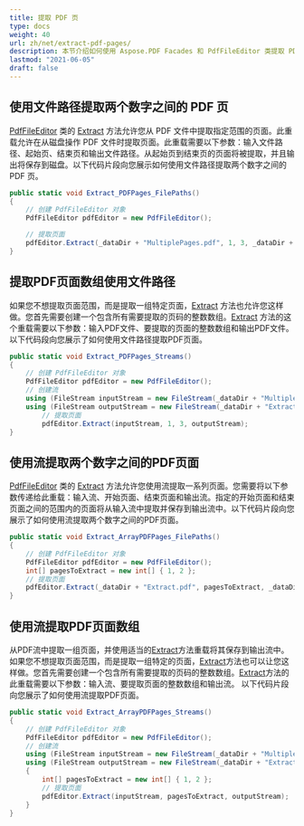 ```yaml
---
title: 提取 PDF 页
type: docs
weight: 40
url: zh/net/extract-pdf-pages/
description: 本节介绍如何使用 Aspose.PDF Facades 和 PdfFileEditor 类提取 PDF 页。
lastmod: "2021-06-05"
draft: false
---
```


## 使用文件路径提取两个数字之间的 PDF 页

[PdfFileEditor](https://reference.aspose.com/pdf/net/aspose.pdf.facades/pdffileeditor) 类的 [Extract](https://reference.aspose.com/pdf/net/aspose.pdf.facades/pdffileeditor/methods/extract/index) 方法允许您从 PDF 文件中提取指定范围的页面。此重载允许在从磁盘操作 PDF 文件时提取页面。此重载需要以下参数：输入文件路径、起始页、结束页和输出文件路径。从起始页到结束页的页面将被提取，并且输出将保存到磁盘。以下代码片段向您展示如何使用文件路径提取两个数字之间的 PDF 页。

```csharp
public static void Extract_PDFPages_FilePaths()
{
    // 创建 PdfFileEditor 对象
    PdfFileEditor pdfEditor = new PdfFileEditor();

    // 提取页面
    pdfEditor.Extract(_dataDir + "MultiplePages.pdf", 1, 3, _dataDir + "ExtractPagesBetweenNumbers_out.pdf");
}
```

## 提取PDF页面数组使用文件路径

如果您不想提取页面范围，而是提取一组特定页面，[Extract](https://reference.aspose.com/pdf/net/aspose.pdf.facades/pdffileeditor/methods/extract/index) 方法也允许您这样做。您首先需要创建一个包含所有需要提取的页码的整数数组。[Extract](https://reference.aspose.com/pdf/net/aspose.pdf.facades/pdffileeditor/methods/extract/index) 方法的这个重载需要以下参数：输入PDF文件、要提取的页面的整数数组和输出PDF文件。以下代码段向您展示了如何使用文件路径提取PDF页面。

```csharp
public static void Extract_PDFPages_Streams()
{
    // 创建 PdfFileEditor 对象
    PdfFileEditor pdfEditor = new PdfFileEditor();
    // 创建流
    using (FileStream inputStream = new FileStream(_dataDir + "MultiplePages.pdf", FileMode.Open))
    using (FileStream outputStream = new FileStream(_dataDir + "ExtractPagesBetweenTwoNumbers_out.pdf", FileMode.Create))
        // 提取页面
        pdfEditor.Extract(inputStream, 1, 3, outputStream);
}
```

## 使用流提取两个数字之间的PDF页面

[PdfFileEditor](https://reference.aspose.com/pdf/net/aspose.pdf.facades/pdffileeditor) 类的 [Extract](https://reference.aspose.com/pdf/net/aspose.pdf.facades/pdffileeditor/methods/extract/index) 方法允许您使用流提取一系列页面。您需要将以下参数传递给此重载：输入流、开始页面、结束页面和输出流。指定的开始页面和结束页面之间的范围内的页面将从输入流中提取并保存到输出流中。以下代码片段向您展示了如何使用流提取两个数字之间的PDF页面。

```csharp
public static void Extract_ArrayPDFPages_FilePaths()
{
    // 创建 PdfFileEditor 对象
    PdfFileEditor pdfEditor = new PdfFileEditor();
    int[] pagesToExtract = new int[] { 1, 2 };
    // 提取页面
    pdfEditor.Extract(_dataDir + "Extract.pdf", pagesToExtract, _dataDir + "ExtractArrayOfPages_out.pdf");
}
```

## 使用流提取PDF页面数组

从PDF流中提取一组页面，并使用适当的[Extract](https://reference.aspose.com/pdf/net/aspose.pdf.facades/pdffileeditor/methods/extract/index)方法重载将其保存到输出流中。如果您不想提取页面范围，而是提取一组特定的页面，[Extract](https://reference.aspose.com/pdf/net/aspose.pdf.facades/pdffileeditor/methods/extract/index)方法也可以让您这样做。您首先需要创建一个包含所有需要提取的页码的整数数组。[Extract](https://reference.aspose.com/pdf/net/aspose.pdf.facades/pdffileeditor/methods/extract/index)方法的此重载需要以下参数：输入流、要提取页面的整数数组和输出流。
以下代码片段向您展示了如何使用流提取PDF页面。

```csharp
public static void Extract_ArrayPDFPages_Streams()
{
    // 创建 PdfFileEditor 对象
    PdfFileEditor pdfEditor = new PdfFileEditor();
    // 创建流
    using (FileStream inputStream = new FileStream(_dataDir + "MultiplePages.pdf", FileMode.Open))
    using (FileStream outputStream = new FileStream(_dataDir + "ExtractArrayOfPagesUsingStreams_out.pdf", FileMode.Create))
    {
        int[] pagesToExtract = new int[] { 1, 2 };
        // 提取页面
        pdfEditor.Extract(inputStream, pagesToExtract, outputStream);
    }
}
```